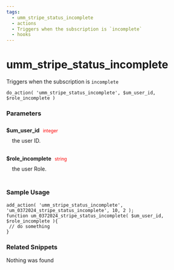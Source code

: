 ```yaml
---
tags: 
  - umm_stripe_status_incomplete
  - actions
  - Triggers when the subscription is `incomplete`
  - hooks
---
```

# umm\_stripe\_status\_incomplete
Triggers when the subscription is `incomplete`
<Badge text="Since 1.0.0" vertical="middle" />
``` php:no-line-numbers
do_action( 'umm_stripe_status_incomplete', $um_user_id, $role_incomplete )
```
<div class='hook-sep'></div>

### Parameters

<div style='padding: 10px 0px 10px;'>
<strong>$um_user_id</strong> <span style='color:red;font-size:12px;padding: 0px 5px 0px 5px' >integer</span>
<div style="margin-left:10px;padding: 10px 5px">the user ID.</div>
</div>
<div style='padding: 10px 0px 10px;'>
<strong>$role_incomplete</strong> <span style='color:red;font-size:12px;padding: 0px 5px 0px 5px' >string</span>
<div style="margin-left:10px;padding: 10px 5px">the user Role.</div>
</div>
<div class='hook-sep'></div>



### Sample Usage

``` php:no-line-numbers
add_action( 'umm_stripe_status_incomplete', 'um_0372024_stripe_status_incomplete', 10, 2 );
function um_0372024_stripe_status_incomplete( $um_user_id, $role_incomplete ){
 // do something
}
```
<div class='hook-sep'></div>



### Related Snippets

Nothing was found

